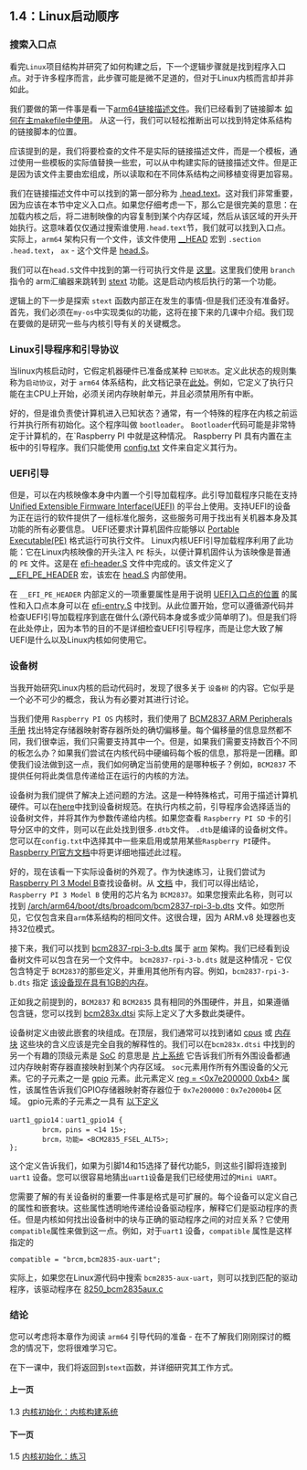 ## 1.4：Linux启动顺序

### 搜索入口点

看完`Linux`项目结构并研究了如何构建之后，下一个逻辑步骤就是找到程序入口点。对于许多程序而言，此步骤可能是微不足道的，但对于Linux内核而言却并非如此。

我们要做的第一件事是看一下[arm64链接描述文件](https://github.com/torvalds/linux/blob/v4.14/arch/arm64/kernel/vmlinux.lds.S)。我们已经看到了链接脚本 [如何在主makefile中使用](https://github.com/torvalds/linux/blob/v4.14/Makefile#L970)。 从这一行，我们可以轻松推断出可以找到特定体系结构的链接脚本的位置。

应该提到的是，我们将要检查的文件不是实际的链接描述文件，而是一个模板，通过使用一些模板的实际值替换一些宏，可以从中构建实际的链接描述文件。但是正是因为该文件主要由宏组成，所以读取和在不同体系结构之间移植变得更加容易。

我们在链接描述文件中可以找到的第一部分称为 [.head.text](https://github.com/torvalds/linux/blob/v4.14/arch/arm64/kernel/vmlinux.lds.S#L96)。这对我们非常重要，因为应该在本节中定义入口点。如果您仔细考虑一下，那么它是很完美的意思：在加载内核之后，将二进制映像的内容复制到某个内存区域，然后从该区域的开头开始执行。这意味着仅仅通过搜索谁使用`.head.text`节，我们就可以找到入口点。实际上，`arm64` 架构只有一个文件，该文件使用 [__HEAD](https://github.com/torvalds/linux/blob/v4.14/include/linux/init.h#L90) 宏到 `.section` `.head.text`， `ax` - 这个文件是 [head.S](https://github.com/torvalds/linux/blob/v4.14/arch/arm64/kernel/head.S)。

我们可以在`head.S`文件中找到的第一行可执行文件是 [这里](https://github.com/torvalds/linux/blob/v4.14/arch/arm64/kernel/head.S#L85)。这里我们使用 `branch` 指令的 arm汇编器来跳转到 [stext](https://github.com/torvalds/linux/blob/v4.14/arch/arm64/kernel/head.S#L116) 功能。这是启动内核后执行的第一个功能。

逻辑上的下一步是探索 `stext` 函数内部正在发生的事情-但是我们还没有准备好。首先，我们必须在`my-os`中实现类似的功能，这将在接下来的几课中介绍。我们现在要做的是研究一些与内核引导有关的关键概念。

### Linux引导程序和引导协议

当linux内核启动时，它假定机器硬件已准备成某种 `已知状态`。定义此状态的规则集称为`启动协议`，对于 `arm64` 体系结构，此文档记录在[此处](https://github.com/torvalds/linux/blob/v4.14/Documentation/arm64/booting.txt)。例如，它定义了执行只能在主CPU上开始，必须关闭内存映射单元，并且必须禁用所有中断。

好的，但是谁负责使计算机进入已知状态？通常，有一个特殊的程序在内核之前运行并执行所有初始化。这个程序叫做 `bootloader`。 `Bootloader`代码可能是非常特定于计算机的，在`Raspberry PI 中就是这种情况。 Raspberry PI 具有内置在主板中的引导程序。我们只能使用 [config.txt](https://www.raspberrypi.org/documentation/configuration/config-txt/) 文件来自定义其行为。

### UEFI引导

但是，可以在内核映像本身中内置一个引导加载程序。此引导加载程序只能在支持 [Unified Extensible Firmware Interface(UEFI)](https://en.wikipedia.org/wiki/Unified_Extensible_Firmware_Interface) 的平台上使用。支持UEFI的设备为正在运行的软件提供了一组标准化服务，这些服务可用于找出有关机器本身及其功能的所有必要信息。 UEFI还要求计算机固件应能够以 [Portable Executable(PE)](https://en.wikipedia.org/wiki/Portable_Executable) 格式运行可执行文件。 Linux内核UEFI引导加载程序利用了此功能：它在Linux内核映像的开头注入 `PE` 标头，以便计算机固件认为该映像是普通的 `PE` 文件。这是在 [efi-header.S](https://github.com/torvalds/linux/blob/v4.14/arch/arm64/kernel/efi-header.S) 文件中完成的。该文件定义了 [__EFI_PE_HEADER](https://github.com/torvalds/linux/blob/v4.14/arch/arm64/kernel/efi-header.S#L13) 宏，该宏在 [head.S](https://github.com/torvalds/linux/blob/v4.14/arch/arm64/kernel/head.S#L98) 内部使用。

在 `__EFI_PE_HEADER` 内部定义的一项重要属性是用于说明 [UEFI入口点的位置](https://github.com/torvalds/linux/blob/v4.14/arch/arm64/kernel/efi-header.S＃L33) 的属性和入口点本身可以​​在 [efi-entry.S](https://github.com/torvalds/linux/blob/v4.14/arch/arm64/kernel/efi-entry.S＃L32) 中找到。从此位置开始，您可以遵循源代码并检查UEFI引导加载程序到底在做什么(源代码本身或多或少简单明了)。但是我们将在此处停止，因为本节的目的不是详细检查UEFI引导程序，而是让您大致了解UEFI是什么以及Linux内核如何使用它。

### 设备树

当我开始研究Linux内核的启动代码时，发现了很多关于 `设备树` 的内容。它似乎是一个必不可少的概念，我认为有必要对其进行讨论。

当我们使用 `Raspberry PI OS` 内核时，我们使用了 [BCM2837 ARM Peripherals手册](https://github.com/raspberrypi/documentation/files/1888662/BCM2837-ARM-Peripherals.-.Revised.-.V2-1.pdf) 找出特定存储器映射寄存器所处的确切偏移量。每个偏移量的信息显然都不同，我们很幸运，我们只需要支持其中一个。但是，如果我们需要支持数百个不同的板怎么办？如果我们尝试在内核代码中硬编码每个板的信息，那将是一团糟。即使我们设法做到这一点，我们如何确定当前使用的是哪种板子？例如，`BCM2837` 不提供任何将此类信息传递给正在运行的内核的方法。

设备树为我们提供了解决上述问题的方法。这是一种特殊格式，可用于描述计算机硬件。可以在[here](https://www.devicetree.org/)中找到设备树规范。在执行内核之前，引导程序会选择适当的设备树文件，并将其作为参数传递给内核。如果您查看 `Raspberry PI SD` 卡的引导分区中的文件，则可以在此处找到很多`.dtb`文件。 `.dtb`是编译的设备树文件。您可以在`config.txt`中选择其中一些来启用或禁用某些`Raspberry PI`硬件。 [Raspberry PI官方文档](https://www.raspberrypi.org/documentation/configuration/device-tree.md)中将更详细地描述此过程。

好的，现在该看一下实际设备树的外观了。作为快速练习，让我们尝试为[Raspberry PI 3 Model B](https://www.raspberrypi.org/products/raspberry-pi-3-model-b/)查找设备树。从 [文档](https://www.raspberrypi.org/documentation/hardware/raspberrypi/bcm2837/README.md) 中，我们可以得出结论，`Raspberry PI 3 Model B` 使用的芯片名为 `BCM2837`。如果您搜索此名称，则可以找到 [/arch/arm64/boot/dts/broadcom/bcm2837-rpi-3-b.dts](https://github.com/torvalds/linux/blob/v4.14/arch/arm64/boot/dts/broadcom/bcm2837-rpi-3-b.dts) 文件。如您所见，它仅包含来自`arm`体系结构的相同文件。这很合理，因为 ARM.v8 处理器也支持32位模式。

接下来，我们可以找到 [bcm2837-rpi-3-b.dts](https://github.com/torvalds/linux/blob/v4.14/arch/arm/boot/dts/bcm2837-rpi-3-b.dts) 属于 [arm](https://github.com/torvalds/linux/tree/v4.14/arch/arm) 架构。我们已经看到设备树文件可以包含在另一个文件中。 `bcm2837-rpi-3-b.dts` 就是这种情况 - 它仅包含特定于 `BCM2837`的那些定义，并重用其他所有内容。例如，`bcm2837-rpi-3-b.dts` 指定 [该设备现在具有1GB的内存](https://github.com/torvalds/linux/blob/v4.14/arch/arm/boot/dts/bcm2837-rpi-3-b.dts＃L18)。

正如我之前提到的，`BCM2837` 和 `BCM2835` 具有相同的外围硬件，并且，如果遵循包含链，您可以找到 [bcm283x.dtsi](https://github.com/torvalds/linux/blob/v4.14/arch/arm/boot/dts/bcm283x.dtsi) 实际上定义了大多数此类硬件。

设备树定义由彼此嵌套的块组成。在顶层，我们通常可以找到诸如 [cpus](https://github.com/torvalds/linux/blob/v4.14/arch/arm/boot/dts/bcm2837.dtsi#L30) 或 [内存块](https://github.com/torvalds/linux/blob/v4.14/arch/arm/boot/dts/bcm2837-rpi-3-b.dts#L17) 这些块的含义应该是完全自我的解释性的。我们可以在`bcm283x.dtsi` 中找到的另一个有趣的顶级元素是 [SoC](https://github.com/torvalds/linux/blob/v4.14/arch/arm/boot/boot/dts/bcm283x.dtsi＃L52) 的意思是 [片上系统](https://en.wikipedia.org/wiki/System_on_a_chip) 它告诉我们所有外围设备都通过内存映射寄存器直接映射到某个内存区域。 `soc`元素用作所有外围设备的父元素。它的子元素之一是 [gpio](https://github.com/torvalds/linux/blob/v4.14/arch/arm/boot/dts/bcm283x.dtsi#L147) 元素。此元素定义 [reg = <0x7e200000 0xb4>](https://github.com/torvalds/linux/blob/v4.14/arch/arm/boot/dts/bcm283x.dtsi#L149) 属性，该属性告诉我们GPIO存储器映射寄存器位于 `0x7e200000：0x7e2000b4` 区域。 gpio元素的子元素之一具有 [以下定义](https://github.com/torvalds/linux/blob/v4.14/arch/arm/boot/dts/bcm283x.dtsi#L474)

```
uart1_gpio14：uart1_gpio14 {
        brcm，pins = <14 15>;
        brcm，功能= <BCM2835_FSEL_ALT5>;
};
```

这个定义告诉我们，如果为引脚14和15选择了替代功能5，则这些引脚将连接到 `uart1` 设备。您可以很容易地猜出`uart1`设备是我们已经使用过的`Mini UART`。

您需要了解的有关设备树的重要一件事是格式是可扩展的。每个设备可以定义自己的属性和嵌套块。这些属性透明地传递给设备驱动程序，解释它们是驱动程序的责任。但是内核如何找出设备树中的块与正确的驱动程序之间的对应关系？它使用`compatible`属性来做到这一点。例如，对于`uart1` 设备，`compatible` 属性是这样指定的

```
compatible = "brcm,bcm2835-aux-uart";
```

实际上，如果您在Linux源代码中搜索 `bcm2835-aux-uart`，则可以找到匹配的驱动程序，该驱动程序在 [8250_bcm2835aux.c](https://github.com/torvalds/linux/blob/v4.14/drivers/tty/serial/8250/8250_bcm2835aux.c)

### 结论

您可以考虑将本章作为阅读 `arm64` 引导代码的准备 - 在不了解我们刚刚探讨的概念的情况下，您将很难学习它。

在下一课中，我们将返回到`stext`函数，并详细研究其工作方式。

#### 上一页

1.3 [内核初始化：内核构建系统](../../../docs/lesson01/linux/build-system.md)

#### 下一页

1.5 [内核初始化：练习](../../../docs/lesson01/exercises.md)